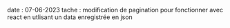 date : 07-06-2023
tache  :  modification de pagination pour fonctionner avec react en utlisant un data enregistrée en json 

